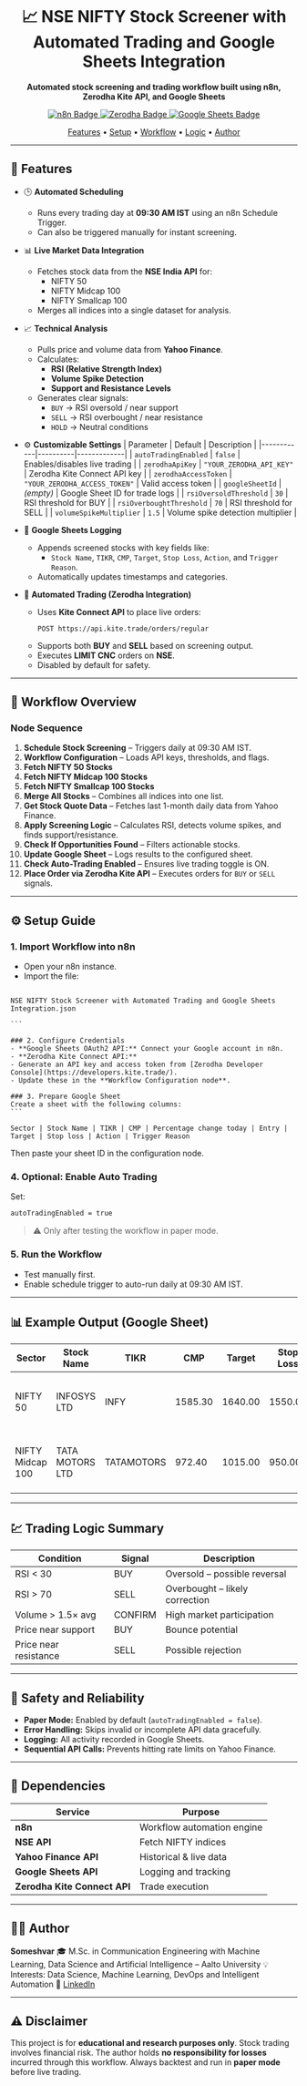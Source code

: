 

<h1 align="center">📈 NSE NIFTY Stock Screener with Automated Trading and Google Sheets Integration</h1>

<p align="center">
  <b>Automated stock screening and trading workflow built using n8n, Zerodha Kite API, and Google Sheets</b>
</p>

<p align="center">
  <a href="https://n8n.io" target="_blank">
    <img src="https://img.shields.io/badge/Built%20with-n8n-00cc99?style=for-the-badge&logo=n8n&logoColor=white" alt="n8n Badge"/>
  </a>
  <a href="https://developers.kite.trade/" target="_blank">
    <img src="https://img.shields.io/badge/Trading%20API-Zerodha%20Kite-blue?style=for-the-badge&logo=zerodha" alt="Zerodha Badge"/>
  </a>
  <a href="https://workspace.google.com/marketplace/app/google_sheets/584050775912" target="_blank">
    <img src="https://img.shields.io/badge/Integrated%20with-Google%20Sheets-34A853?style=for-the-badge&logo=googlesheets&logoColor=white" alt="Google Sheets Badge"/>
  </a>
</p>

<p align="center">
  <a href="#-features">Features</a> •
  <a href="#-setup-guide">Setup</a> •
  <a href="#-workflow-overview">Workflow</a> •
  <a href="#-trading-logic-summary">Logic</a> •
  <a href="#-author">Author</a>
</p>

---

## 🚀 Features

- 🕒 **Automated Scheduling**
  - Runs every trading day at **09:30 AM IST** using an n8n Schedule Trigger.
  - Can also be triggered manually for instant screening.

- 📊 **Live Market Data Integration**
  - Fetches stock data from the **NSE India API** for:
    - NIFTY 50  
    - NIFTY Midcap 100  
    - NIFTY Smallcap 100
  - Merges all indices into a single dataset for analysis.

- 📈 **Technical Analysis**
  - Pulls price and volume data from **Yahoo Finance**.
  - Calculates:
    - **RSI (Relative Strength Index)**
    - **Volume Spike Detection**
    - **Support and Resistance Levels**
  - Generates clear signals:
    - `BUY` → RSI oversold / near support  
    - `SELL` → RSI overbought / near resistance  
    - `HOLD` → Neutral conditions

- ⚙️ **Customizable Settings**
  | Parameter | Default | Description |
  |------------|----------|-------------|
  | `autoTradingEnabled` | `false` | Enables/disables live trading |
  | `zerodhaApiKey` | `"YOUR_ZERODHA_API_KEY"` | Zerodha Kite Connect API key |
  | `zerodhaAccessToken` | `"YOUR_ZERODHA_ACCESS_TOKEN"` | Valid access token |
  | `googleSheetId` | *(empty)* | Google Sheet ID for trade logs |
  | `rsiOversoldThreshold` | `30` | RSI threshold for BUY |
  | `rsiOverboughtThreshold` | `70` | RSI threshold for SELL |
  | `volumeSpikeMultiplier` | `1.5` | Volume spike detection multiplier |

- 🧾 **Google Sheets Logging**
  - Appends screened stocks with key fields like:
    - `Stock Name`, `TIKR`, `CMP`, `Target`, `Stop Loss`, `Action`, and `Trigger Reason`.
  - Automatically updates timestamps and categories.

- 🤖 **Automated Trading (Zerodha Integration)**
  - Uses **Kite Connect API** to place live orders:
    ```
    POST https://api.kite.trade/orders/regular
    ```
  - Supports both **BUY** and **SELL** based on screening output.
  - Executes **LIMIT CNC** orders on **NSE**.
  - Disabled by default for safety.

---

## 🧩 Workflow Overview

### Node Sequence
1. **Schedule Stock Screening** – Triggers daily at 09:30 AM IST.  
2. **Workflow Configuration** – Loads API keys, thresholds, and flags.  
3. **Fetch NIFTY 50 Stocks**  
4. **Fetch NIFTY Midcap 100 Stocks**  
5. **Fetch NIFTY Smallcap 100 Stocks**  
6. **Merge All Stocks** – Combines all indices into one list.  
7. **Get Stock Quote Data** – Fetches last 1-month daily data from Yahoo Finance.  
8. **Apply Screening Logic** – Calculates RSI, detects volume spikes, and finds support/resistance.  
9. **Check If Opportunities Found** – Filters actionable stocks.  
10. **Update Google Sheet** – Logs results to the configured sheet.  
11. **Check Auto-Trading Enabled** – Ensures live trading toggle is ON.  
12. **Place Order via Zerodha Kite API** – Executes orders for `BUY` or `SELL` signals.

---

## ⚙️ Setup Guide

### 1. Import Workflow into n8n
- Open your n8n instance.
- Import the file:
````

NSE NIFTY Stock Screener with Automated Trading and Google Sheets Integration.json

```

### 2. Configure Credentials
- **Google Sheets OAuth2 API:** Connect your Google account in n8n.  
- **Zerodha Kite Connect API:**  
- Generate an API key and access token from [Zerodha Developer Console](https://developers.kite.trade/).  
- Update these in the **Workflow Configuration node**.

### 3. Prepare Google Sheet
Create a sheet with the following columns:
```

Sector | Stock Name | TIKR | CMP | Percentage change today | Entry | Target | Stop loss | Action | Trigger Reason

````
Then paste your sheet ID in the configuration node.

### 4. Optional: Enable Auto Trading
Set:
```bash
autoTradingEnabled = true
````

> ⚠️ Only after testing the workflow in paper mode.

### 5. Run the Workflow

* Test manually first.
* Enable schedule trigger to auto-run daily at 09:30 AM IST.

---

## 📊 Example Output (Google Sheet)

| Sector           | Stock Name      | TIKR       | CMP     | Target  | Stop Loss | Action | Trigger Reason                         |
| ---------------- | --------------- | ---------- | ------- | ------- | --------- | ------ | -------------------------------------- |
| NIFTY 50         | INFOSYS LTD     | INFY       | 1585.30 | 1640.00 | 1550.00   | BUY    | RSI oversold (28.4), Near support      |
| NIFTY Midcap 100 | TATA MOTORS LTD | TATAMOTORS | 972.40  | 1015.00 | 950.00    | SELL   | RSI overbought (75.2), Near resistance |

---

## 💹 Trading Logic Summary

| Condition             | Signal  | Description                    |
| --------------------- | ------- | ------------------------------ |
| RSI < 30              | BUY     | Oversold – possible reversal   |
| RSI > 70              | SELL    | Overbought – likely correction |
| Volume > 1.5× avg     | CONFIRM | High market participation      |
| Price near support    | BUY     | Bounce potential               |
| Price near resistance | SELL    | Possible rejection             |

---

## 🔐 Safety and Reliability

* **Paper Mode:** Enabled by default (`autoTradingEnabled = false`).
* **Error Handling:** Skips invalid or incomplete API data gracefully.
* **Logging:** All activity recorded in Google Sheets.
* **Sequential API Calls:** Prevents hitting rate limits on Yahoo Finance.

---

## 🧰 Dependencies

| Service                      | Purpose                    |
| ---------------------------- | -------------------------- |
| **n8n**                      | Workflow automation engine |
| **NSE API**                  | Fetch NIFTY indices        |
| **Yahoo Finance API**        | Historical & live data     |
| **Google Sheets API**        | Logging and tracking       |
| **Zerodha Kite Connect API** | Trade execution            |

---

## 🧑‍💻 Author

**Someshvar**
🎓 M.Sc. in Communication Engineering with Machine Learning, Data Science and Artificial Intelligence – Aalto University
💡 Interests: Data Science, Machine Learning, DevOps and Intelligent Automation
🔗 [LinkedIn](https://www.linkedin.com/in/someshvar)

---

## ⚠️ Disclaimer

This project is for **educational and research purposes only**.
Stock trading involves financial risk. The author holds **no responsibility for losses** incurred through this workflow.
Always backtest and run in **paper mode** before live trading.




